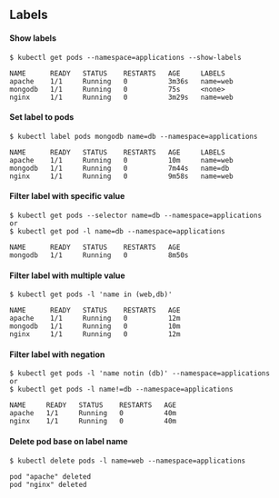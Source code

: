 ## Labels ##

#### Show labels ####
~~~~
$ kubectl get pods --namespace=applications --show-labels

NAME      READY   STATUS    RESTARTS   AGE     LABELS
apache    1/1     Running   0          3m36s   name=web
mongodb   1/1     Running   0          75s     <none>
nginx     1/1     Running   0          3m29s   name=web
~~~~


#### Set label to pods ####
~~~~
$ kubectl label pods mongodb name=db --namespace=applications

NAME      READY   STATUS    RESTARTS   AGE     LABELS
apache    1/1     Running   0          10m     name=web
mongodb   1/1     Running   0          7m44s   name=db
nginx     1/1     Running   0          9m58s   name=web
~~~~


#### Filter label with specific value ####
~~~~
$ kubectl get pods --selector name=db --namespace=applications
or
$ kubectl get pod -l name=db --namespace=applications

NAME      READY   STATUS    RESTARTS   AGE
mongodb   1/1     Running   0          8m50s
~~~~


#### Filter label with multiple value ####
~~~~
$ kubectl get pods -l 'name in (web,db)'

NAME      READY   STATUS    RESTARTS   AGE
apache    1/1     Running   0          12m
mongodb   1/1     Running   0          10m
nginx     1/1     Running   0          12m
~~~~


#### Filter label with negation ####
~~~~
$ kubectl get pods -l 'name notin (db)' --namespace=applications
or
$ kubectl get pods -l name!=db --namespace=applications

NAME     READY   STATUS    RESTARTS   AGE
apache   1/1     Running   0          40m
nginx    1/1     Running   0          40m
~~~~


#### Delete pod base on label name ####
~~~~
$ kubectl delete pods -l name=web --namespace=applications

pod "apache" deleted
pod "nginx" deleted
~~~~